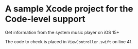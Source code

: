 # A sample Xcode project for the Code-level support
Get information from the system music player on iOS 15+

The code to check is placed in `ViewController.swift` on line 41.
